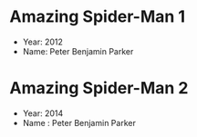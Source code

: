 # Amazing Spider-Man 1
- Year: 2012
- Name: Peter Benjamin Parker

# Amazing Spider-Man 2
- Year: 2014
- Name : Peter Benjamin Parker
